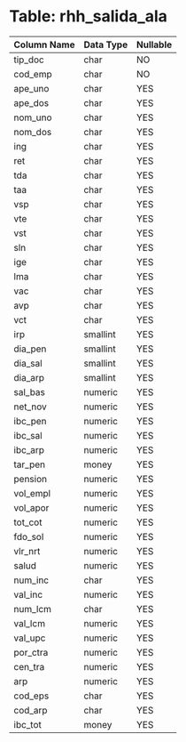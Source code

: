 # Table: rhh_salida_ala

| Column Name | Data Type | Nullable |
|-------------|-----------|----------|
| tip_doc | char | NO |
| cod_emp | char | NO |
| ape_uno | char | YES |
| ape_dos | char | YES |
| nom_uno | char | YES |
| nom_dos | char | YES |
| ing | char | YES |
| ret | char | YES |
| tda | char | YES |
| taa | char | YES |
| vsp | char | YES |
| vte | char | YES |
| vst | char | YES |
| sln | char | YES |
| ige | char | YES |
| lma | char | YES |
| vac | char | YES |
| avp | char | YES |
| vct | char | YES |
| irp | smallint | YES |
| dia_pen | smallint | YES |
| dia_sal | smallint | YES |
| dia_arp | smallint | YES |
| sal_bas | numeric | YES |
| net_nov | numeric | YES |
| ibc_pen | numeric | YES |
| ibc_sal | numeric | YES |
| ibc_arp | numeric | YES |
| tar_pen | money | YES |
| pension | numeric | YES |
| vol_empl | numeric | YES |
| vol_apor | numeric | YES |
| tot_cot | numeric | YES |
| fdo_sol | numeric | YES |
| vlr_nrt | numeric | YES |
| salud | numeric | YES |
| num_inc | char | YES |
| val_inc | numeric | YES |
| num_lcm | char | YES |
| val_lcm | numeric | YES |
| val_upc | numeric | YES |
| por_ctra | numeric | YES |
| cen_tra | numeric | YES |
| arp | numeric | YES |
| cod_eps | char | YES |
| cod_arp | char | YES |
| ibc_tot | money | YES |

